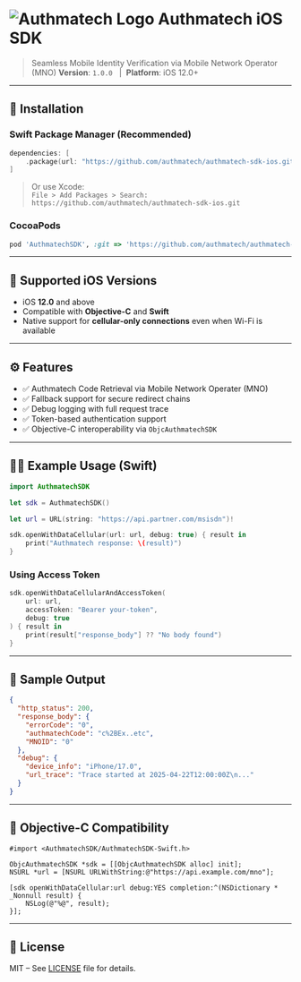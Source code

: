 # ![Authmatech Logo](https://authmatech.com/logo.svg) Authmatech iOS SDK

> Seamless Mobile Identity Verification via Mobile Network Operator (MNO) 
> **Version**: `1.0.0` &nbsp;&nbsp;|&nbsp;&nbsp;**Platform**: iOS 12.0+

---

## 🔧 Installation

### Swift Package Manager (Recommended)
```swift
dependencies: [
    .package(url: "https://github.com/authmatech/authmatech-sdk-ios.git", from: "1.0.0")
]
```

> Or use Xcode:  
> `File > Add Packages > Search: https://github.com/authmatech/authmatech-sdk-ios.git`

### CocoaPods
```ruby
pod 'AuthmatechSDK', :git => 'https://github.com/authmatech/authmatech-sdk-ios.git', :tag => '1.0.0'
```

---

## 📱 Supported iOS Versions

- iOS **12.0** and above
- Compatible with **Objective-C** and **Swift**
- Native support for **cellular-only connections** even when Wi-Fi is available

---

## ⚙️ Features

- ✅ Authmatech Code Retrieval via Mobile Network Operater (MNO)
- ✅ Fallback support for secure redirect chains
- ✅ Debug logging with full request trace
- ✅ Token-based authentication support
- ✅ Objective-C interoperability via `ObjcAuthmatechSDK`

---

## 🧑‍💻 Example Usage (Swift)

```swift
import AuthmatechSDK

let sdk = AuthmatechSDK()

let url = URL(string: "https://api.partner.com/msisdn")!

sdk.openWithDataCellular(url: url, debug: true) { result in
    print("Authmatech response: \(result)")
}
```

### Using Access Token
```swift
sdk.openWithDataCellularAndAccessToken(
    url: url,
    accessToken: "Bearer your-token",
    debug: true
) { result in
    print(result["response_body"] ?? "No body found")
}
```

---

## 🧪 Sample Output

```json
{
  "http_status": 200,
  "response_body": {
    "errorCode": "0",
    "authmatechCode": "c%2BEx..etc",
    "MNOID": "0"
  },
  "debug": {
    "device_info": "iPhone/17.0",
    "url_trace": "Trace started at 2025-04-22T12:00:00Z\n..."
  }
}
```

---

## 💬 Objective-C Compatibility

```objc
#import <AuthmatechSDK/AuthmatechSDK-Swift.h>

ObjcAuthmatechSDK *sdk = [[ObjcAuthmatechSDK alloc] init];
NSURL *url = [NSURL URLWithString:@"https://api.example.com/mno"];

[sdk openWithDataCellular:url debug:YES completion:^(NSDictionary * _Nonnull result) {
    NSLog(@"%@", result);
}];
```

---

## 📄 License

MIT – See [LICENSE](./LICENSE) file for details.
